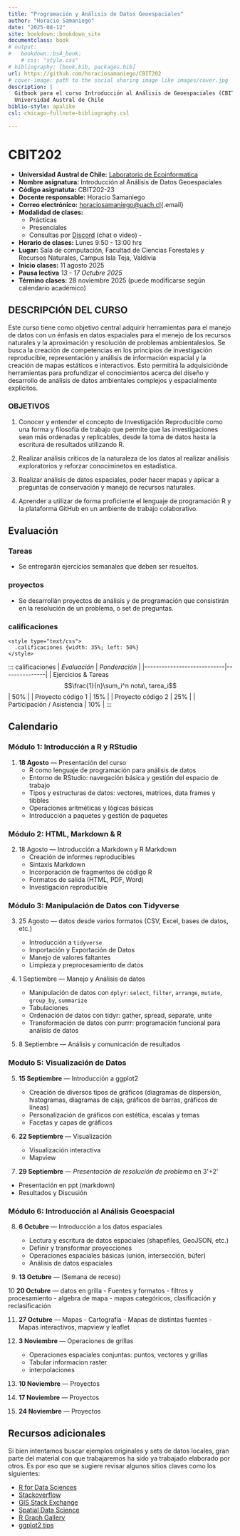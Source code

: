 ```yaml
---
title: "Programación y Análisis de Datos Geoespaciales"
author: "Horacio Samaniego"
date: "2025-08-12"
site: bookdown::bookdown_site
documentclass: book
# output:
#   bookdown::bs4_book: 
    # css: "style.css"
# bibliography: [book.bib, packages.bib]
url: https://github.com/horaciosamaniego/CBIT202
# cover-image: path to the social sharing image like images/cover.jpg
description: |
  Gitbook para el curso Introducción al Análisis de Geoespaciales (CBIT202),
  Universidad Austral de Chile
biblio-style: apalike
csl: chicago-fullnote-bibliography.csl

---
```



# CBIT202

-   **Universidad Austral de Chile:** [Laboratorio de Ecoinformatica](http://www.ecoinformatica.cl)
-   **Nombre asignatura:** Introducción al Análisis de Datos Geoespaciales
-   **Código asignatuta:** CBIT202-23   
-   **Docente responsable:** Horacio Samaniego
-   **Correo electrónico:** [horaciosamaniego\@uach.cl](mailto:horaciosamaniego@uach.cl){.email}
-   **Modalidad de clases:**
    -   Prácticas
    -   Presenciales
    -   Consultas por [Discord](https://discord.gg/adqSpqVH7Z) (chat o video) -
-   **Horario de clases:** Lunes 9:50 - 13:00 hrs
-   **Lugar:** Sala de computación, Facultad de Ciencias Forestales y Recursos Naturales, Campus Isla Teja, Valdivia
-   **Inicio clases:** 11 agosto 2025
-   **Pausa lectiva** _13 - 17 Octubre 2025_
-   **Término clases:** 28 noviembre 2025 (puede modificarse según calendario académico)

## DESCRIPCIÓN DEL CURSO

Este curso tiene como objetivo central adquirir herramientas para el manejo de datos con un énfasis en datos espaciales para el menejo de los recursos naturales y la aproximación y resolución de problemas ambientaleslos. Se busca la creación de competencias en los principios de investigación reproducible, representación y análisis de información espacial y la creación de mapas estáticos e interactivos. Esto permitirá la adquisiciónde herramientas para profundizar el conocimientos acerca del diseño y desarrollo de análisis de datos ambientales complejos y espacialmente explícitos.

### OBJETIVOS

1.  Conocer y entender el concepto de Investigación Reproducible como una forma y filosofía de trabajo que permite que las investigaciones sean más ordenadas y replicables, desde la toma de datos hasta la escritura de resultados utilizando R.

2.  Realizar análisis críticos de la naturaleza de los datos al realizar análisis exploratorios y reforzar conociminetos en estadística.

3.  Realizar análisis de datos espaciales, poder hacer mapas y aplicar a preguntas de conservación y manejo de recursos naturales.

4.  Aprender a utilizar de forma proficiente el lenguaje de programación R y la plataforma GitHub en un ambiente de trabajo colaborativo.

## Evaluación

### Tareas
-   Se entregarán ejercicios semanales que deben ser resueltos. 
<!-- La entrega se hará usando la plataforma GitHub. Cada estudiante será responsable de entregar su tarea y de corregir a tres compañeros al azar. Las correcciones ocurrirán en modalidad "doble ciego", es decir, tanto el corrector como el autor de la tarea serán mantenido como anónimo. Esta modalidad de corrección por pares será moderada por el profesor y seguirá una pauta entregada para cada tarea. Los estudiantes recibirán un punto por cada tarea revisada, lo que se sumará para completar el puntaje de su propia tarea.  -->


### proyectos
-   Se desarrollán proyectos de análisis y de programación que consistirán en la resolución de un problema, o set de preguntas.

### calificaciones
```{=html}
<style type="text/css">
  .calificaciones {width: 35%; left: 50%}
</style>
```
::: calificaciones
| *Evaluación*               | *Ponderación* |
|----------------------------|---------------|
| Ejercicios \& Tareas  $$\frac{1}{n}\sum_i^n nota\, tarea_i$$       | 50%           |
| Proyecto código 1           | 15%           |
| Proyecto código 2           | 25%           |
| Participación / Asistencia | 10%            |
:::

## Calendario

### Módulo 1: Introducción a R y RStudio

1. **18 Agosto** — Presentación del curso
    - R como lenguaje de programación para análisis de datos
    - Entorno de RStudio: navegación básica y gestión del espacio de trabajo
    - Tipos y estructuras de datos: vectores, matrices, data frames y tibbles
    - Operaciones aritméticas y lógicas básicas
    - Introducción a paquetes y gestión de paquetes
  
### Módulo 2: HTML, Markdown \& R

2.  18 Agosto — Introducción a Markdown y R Markdown
    - Creación de informes reproducibles
    - Sintaxis Markdown
    - Incorporación de fragmentos de código R
    - Formatos de salida (HTML, PDF, Word)
    - Investigación reproducible

### Módulo 3: Manipulación de Datos con Tidyverse

3. 25 Agosto — datos desde varios formatos (CSV, Excel, bases de datos, etc.)
    - Introducción a `tidyverse`
    - Importación y Exportación de Datos
    - Manejo de valores faltantes
    - Limpieza y preprocesamiento de datos

4. 1 Septiembre  — Manejo y Análisis de datos
    - Manipulación de datos con `dplyr`: `select`, `filter`, `arrange`, `mutate`, `group_by`, `summarize`
    - Tabulaciones
    - Ordenación de datos con tidyr: gather, spread, separate, unite
    - Transformación de datos con purrr: programación funcional para análisis de datos


5. 8 Septiembre — Análisis y comunicación de resultados


### Modulo 5: Visualización de Datos

5. **15 Septiembre** — Introducción a ggplot2
    - Creación de diversos tipos de gráficos (diagramas de dispersión, histogramas, diagramas de caja, gráficos de barras, gráficos de líneas)
    - Personalización de gráficos con estética, escalas y temas
    - Facetas y capas de gráficos

6. **22 Septiembre** — Visualización 
    - Visualización interactiva
    - Mapview
    

7. **29 Septiembre** — *Presentación de resolución de problema* en 3'+2'
  - Presentación en ppt (markdown)
  - Resultados y Discusión

### Módulo 6: Introducción al Análisis Geoespacial

8. **6 Octubre** — Introducción a los datos espaciales

   - Lectura y escritura de datos espaciales (shapefiles, GeoJSON, etc.)
   - Definir y transformar proyecciones
   - Operaciones espaciales básicas (unión, intersección, búfer)
   - Análisis de datos espaciales
 

9. **13 Octubre** — (Semana de receso)


10 **20 Octubre** — datos en grilla
    - Fuentes y formatos
    - filtros y procesamiento
    - algebra de mapa
    - mapas categóricos, clasificación y reclasificación

11.  **27 Octubre** — Mapas
    - Cartografía
    - Mapas de distintas fuentes
    - Mapas interactivos, mapview y leaflet
  
12. **3 Noviembre** — Operaciones de grillas
    - Operaciones espaciales conjuntas: puntos, vectores y grillas
    - Tabular informacion raster
    - interpolaciones


13. **10 Noviembre** — Proyectos

14. **17 Noviembre** — Proyectos

15. **24 Noviembre** — Proyectos



## Recursos adicionales

Si bien intentamos buscar ejemplos originales y sets de datos locales, gran parte del material con que trabajaremos ha sido ya 
trabajado  elaborado por otros. Es por eso que se sugiere revisar algunos sitios claves como los siguientes:

- [R for Data Sciences](https://r4ds.hadley.nz)
- [Stackoverflow](https://stackoverflow.com/)
- [GIS Stack Exchange](https://gis.stackexchange.com/)
- [Spatial Data Science](https://rspatial.org/index.html)
- [R Graph Gallery](https://r-graph-gallery.com/)
- [ggplot2 tips](https://www.cedricscherer.com/2019/08/05/a-ggplot2-tutorial-for-beautiful-plotting-in-r/)




